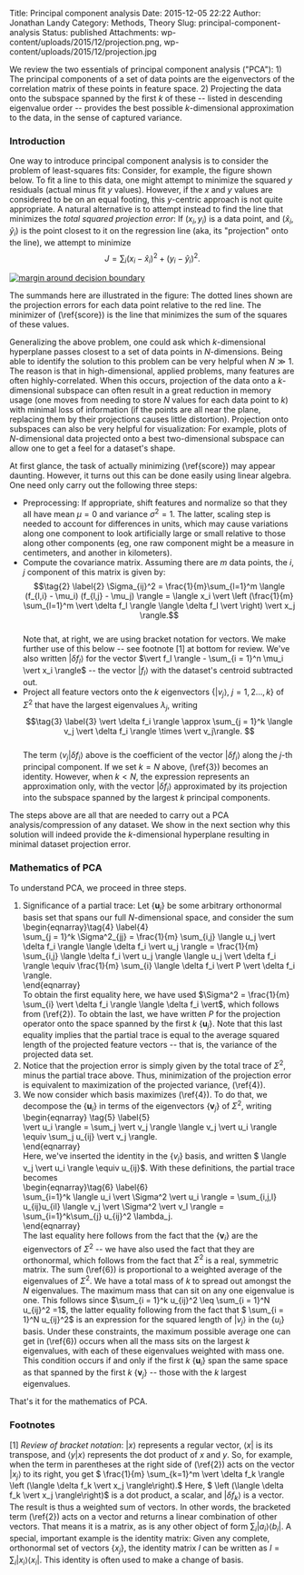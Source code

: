 Title: Principal component analysis
Date: 2015-12-05 22:22
Author: Jonathan Landy
Category: Methods, Theory
Slug: principal-component-analysis
Status: published
Attachments: wp-content/uploads/2015/12/projection.png, wp-content/uploads/2015/12/projection.jpg

We review the two essentials of principal component analysis ("PCA"): 1) The principal components of a set of data points are the eigenvectors of the correlation matrix of these points in feature space. 2) Projecting the data onto the subspace spanned by the first $k$ of these -- listed in descending eigenvalue order -- provides the best possible $k$-dimensional approximation to the data, in the sense of captured variance.

  
  


### Introduction

One way to introduce principal component analysis is to consider the problem of least-squares fits: Consider, for example, the figure shown below. To fit a line to this data, one might attempt to minimize the squared $y$ residuals (actual minus fit $y$ values). However, if the $x$ and $y$ values are considered to be on an equal footing, this $y$-centric approach is not quite appropriate. A natural alternative is to attempt instead to find the line that minimizes the *total squared projection error*: If $(x_i, y_i)$ is a data point, and $(\hat{x}_i, \hat{y}_i)$ is the point closest to it on the regression line (aka, its "projection" onto the line), we attempt to minimize  
$$\tag{1} \label{score}  
J = \sum_i (x_i - \hat{x}_i)^2 + (y_i - \hat{y}_i)^2.  
$$

[![margin around decision boundary]({static}/wp-content/uploads/2015/12/projection.png)]({static}/wp-content/uploads/2015/12/projection.png)

The summands here are illustrated in the figure: The dotted lines shown are the projection errors for each data point relative to the red line. The minimizer of (\ref{score}) is the line that minimizes the sum of the squares of these values.

Generalizing the above problem, one could ask which $k$-dimensional hyperplane passes closest to a set of data points in $N$-dimensions. Being able to identify the solution to this problem can be very helpful when $N \gg 1$. The reason is that in high-dimensional, applied problems, many features are often highly-correlated. When this occurs, projection of the data onto a $k$-dimensional subspace can often result in a great reduction in memory usage (one moves from needing to store $N$ values for each data point to $k$) with minimal loss of information (if the points are all near the plane, replacing them by their projections causes little distortion). Projection onto subspaces can also be very helpful for visualization: For example, plots of $N$-dimensional data projected onto a best two-dimensional subspace can allow one to get a feel for a dataset's shape.

At first glance, the task of actually minimizing (\ref{score}) may appear daunting. However, it turns out this can be done easily using linear algebra. One need only carry out the following three steps:

-   Preprocessing: If appropriate, shift features and normalize so that they all have mean $\mu = 0$ and variance $\sigma^2 = 1$. The latter, scaling step is needed to account for differences in units, which may cause variations along one component to look artificially large or small relative to those along other components (eg, one raw component might be a measure in centimeters, and another in kilometers).
-   Compute the covariance matrix. Assuming there are $m$ data points, the $i$, $j$ component of this matrix is given by:  
    $$\tag{2} \label{2} \Sigma_{ij}^2 = \frac{1}{m}\sum_{l=1}^m \langle (f_{l,i} - \mu_i) (f_{l,j} - \mu_j) \rangle = \langle x_i \vert \left (\frac{1}{m} \sum_{l=1}^m \vert \delta f_l \rangle \langle \delta f_l \vert \right) \vert x_j \rangle.$$  
    Note that, at right, we are using bracket notation for vectors. We make further use of this below -- see footnote [1] at bottom for review. We've also written $\vert \delta f_l \rangle$ for the vector $\vert f_l \rangle - \sum_{i = 1}^n \mu_i \vert x_i \rangle$ -- the vector $\vert f_l \rangle$ with the dataset's centroid subtracted out.
-   Project all feature vectors onto the $k$ eigenvectors $\{\vert v_j \rangle$, $j = 1 ,2 \ldots, k\}$ of $\Sigma^2$ that have the largest eigenvalues $\lambda_j$, writing  
    $$\tag{3} \label{3}  
    \vert \delta f_i \rangle \approx \sum_{j = 1}^k \langle v_j \vert \delta f_i \rangle \times \vert v_j\rangle.  
    $$  
    The term $\langle v_j \vert \delta f_i \rangle$ above is the coefficient of the vector $\vert \delta f_i \rangle$ along the $j$-th principal component. If we set $k = N$ above, (\ref{3}) becomes an identity. However, when $k < N$, the expression represents an approximation only, with the vector $\vert \delta f_i \rangle$ approximated by its projection into the subspace spanned by the largest $k$ principal components.

The steps above are all that are needed to carry out a PCA analysis/compression of any dataset. We show in the next section why this solution will indeed provide the $k$-dimensional hyperplane resulting in minimal dataset projection error.

### Mathematics of PCA

To understand PCA, we proceed in three steps.

1.  Significance of a partial trace: Let $\{\textbf{u}_j \}$ be some arbitrary orthonormal basis set that spans our full $N$-dimensional space, and consider the sum  
    \begin{eqnarray}\tag{4} \label{4}  
    \sum_{j = 1}^k \Sigma^2_{jj} = \frac{1}{m} \sum_{i,j} \langle u_j \vert \delta f_i \rangle \langle \delta f_i \vert u_j \rangle = \frac{1}{m} \sum_{i,j} \langle \delta f_i \vert u_j \rangle \langle u_j \vert \delta f_i \rangle \equiv \frac{1}{m} \sum_{i} \langle \delta f_i \vert P \vert \delta f_i \rangle.  
    \end{eqnarray}  
    To obtain the first equality here, we have used $\Sigma^2 = \frac{1}{m} \sum_{i} \vert \delta f_i \rangle \langle \delta f_i \vert$, which follows from (\ref{2}). To obtain the last, we have written $P$ for the projection operator onto the space spanned by the first $k$ $\{\textbf{u}_j \}$. Note that this last equality implies that the partial trace is equal to the average squared length of the projected feature vectors -- that is, the variance of the projected data set.
2.  Notice that the projection error is simply given by the total trace of $\Sigma^2$, minus the partial trace above. Thus, minimization of the projection error is equivalent to maximization of the projected variance, (\ref{4}).
3.  We now consider which basis maximizes (\ref{4}). To do that, we decompose the $\{\textbf{u}_i \}$ in terms of the eigenvectors $\{\textbf{v}_j\}$ of $\Sigma^2$, writing  
    \begin{eqnarray} \tag{5} \label{5}  
    \vert u_i \rangle = \sum_j \vert v_j \rangle \langle v_j \vert u_i \rangle \equiv \sum_j u_{ij} \vert v_j \rangle.  
    \end{eqnarray}  
    Here, we've inserted the identity in the $\{v_j\}$ basis, and written $ \langle v_j \vert u_i \rangle \equiv u_{ij}$. With these definitions, the partial trace becomes  
    \begin{eqnarray}\tag{6} \label{6}  
    \sum_{i=1}^k \langle u_i \vert \Sigma^2 \vert u_i \rangle = \sum_{i,j,l} u_{ij}u_{il} \langle v_j \vert \Sigma^2 \vert v_l \rangle = \sum_{i=1}^k\sum_{j} u_{ij}^2 \lambda_j.  
    \end{eqnarray}  
    The last equality here follows from the fact that the $\{\textbf{v}_i\}$ are the eigenvectors of $\Sigma^2$ -- we have also used the fact that they are orthonormal, which follows from the fact that $\Sigma^2$ is a real, symmetric matrix. The sum (\ref{6}) is proportional to a weighted average of the eigenvalues of $\Sigma^2$. We have a total mass of $k$ to spread out amongst the $N$ eigenvalues. The maximum mass that can sit on any one eigenvalue is one. This follows since $\sum_{i = 1}^k u_{ij}^2 \leq \sum_{i = 1}^N u_{ij}^2 =1$, the latter equality following from the fact that $ \sum_{i = 1}^N u_{ij}^2$ is an expression for the squared length of $\vert v_j\rangle$ in the $\{u_i\}$ basis. Under these constraints, the maximum possible average one can get in (\ref{6}) occurs when all the mass sits on the largest $k$ eigenvalues, with each of these eigenvalues weighted with mass one. This condition occurs if and only if the first $k$ $\{\textbf{u}_i\}$ span the same space as that spanned by the first $k$ $\{\textbf{v}_j\}$ -- those with the $k$ largest eigenvalues.

That's it for the mathematics of PCA.

### Footnotes

[1] *Review of bracket notation*: $\vert x \rangle$ represents a regular vector, $\langle x \vert$ is its transpose, and $\langle y \vert x \rangle$ represents the dot product of $x$ and $y$. So, for example, when the term in parentheses at the right side of (\ref{2}) acts on the vector $\vert x_j \rangle$ to its right, you get $ \frac{1}{m} \sum_{k=1}^m \vert \delta f_k \rangle \left (\langle \delta f_k \vert x_j \rangle\right).$ Here, $ \left (\langle \delta f_k \vert x_j \rangle\right)$ is a dot product, a scalar, and $\vert \delta f_k \rangle$ is a vector. The result is thus a weighted sum of vectors. In other words, the bracketed term (\ref{2}) acts on a vector and returns a linear combination of other vectors. That means it is a matrix, as is any other object of form $\sum_i \vert a_i \rangle \langle b_i \vert$. A special, important example is the identity matrix: Given any complete, orthonormal set of vectors $\{x_j\}$, the identity matrix $I$ can be written as $I = \sum_i \vert x_i \rangle \langle x_i \vert$. This identity is often used to make a change of basis.
